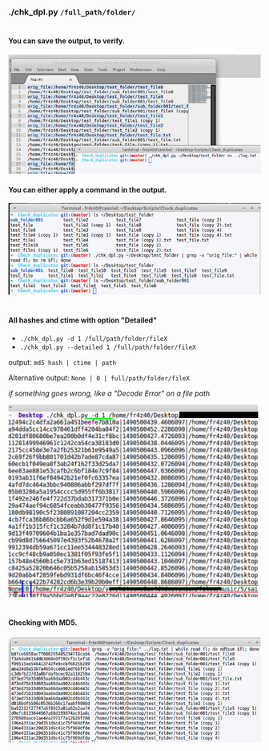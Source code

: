 ### ./chk_dpl.py `/full_path/folder/`

#

#### You can save the output, to verify.
![screenshot_001](https://raw.githubusercontent.com/fr4z40/Scripts/master/Check_duplicates/Screenshot_2017-01-22_13-18-52.png)




#### You can either apply a command in the output.
![screenshot_002](https://raw.githubusercontent.com/fr4z40/Scripts/master/Check_duplicates/Screenshot_2017-01-22_13-30-34.png)



#


#### All hashes and ctime with option "Detailed"
  * `./chk_dpl.py -d 1 /full/path/folder/fileX`
  * `./chk_dpl.py --detailed 1 /full/path/folder/fileX`

output: `md5 hash | ctime | path`

Alternative output: `None | 0 | full/path/folder/fileX`

_if something goes wrong, like a "Decode Error" on a file path_

![screenshot_002](https://raw.githubusercontent.com/fr4z40/Scripts/master/Check_duplicates/Screenshot_2017-04-13_19-47-39.png)



#


#### Checking with MD5.
![screenshot_003](https://raw.githubusercontent.com/fr4z40/Scripts/master/Check_duplicates/proof.png)

